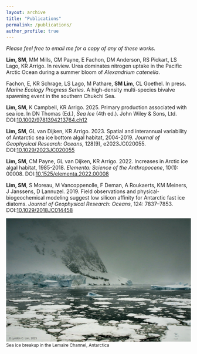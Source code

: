 ```yaml
---
layout: archive
title: "Publications"
permalink: /publications/
author_profile: true
---
```


_Please feel free to email me for a copy of any of these works._

**Lim, SM**, MM Mills, CM Payne, E Fachon, DM Anderson, RS Pickart, LS Lago, KR Arrigo. In review. Urea dominates nitrogen uptake in the Pacific Arctic Ocean during a summer bloom of _Alexandrium catenella_. 

Fachon, E, KR Schrage, LS Lago, M Pathare, **SM Lim**, CL Goethel. In press. _Marine Ecology Progress Series_. A high-density multi-species bivalve spawning event in the southern Chukchi Sea. 

**Lim, SM**, K Campbell, KR Arrigo. 2025. Primary production associated with sea ice. In DN Thomas (Ed.), _Sea Ice_ (4th ed.). John Wiley & Sons, Ltd. DOI:[10.1002/9781394213764.ch12](https://doi.org/10.1002/9781394213764.ch12)

**Lim, SM**, GL van Dijken, KR Arrigo. 2023. Spatial and interannual variability of Antarctic sea ice bottom algal habitat, 2004-2019. _Journal of Geophysical Research: Oceans_, 128(9), e2023JC020055. DOI:[10.1029/2023JC020055](https://doi.org/10.1029/2023JC020055)

**Lim, SM**, CM Payne, GL van Dijken, KR Arrigo. 2022. Increases in Arctic ice algal habitat, 1985-2018. _Elementa: Science of the Anthropocene_, 10(1): 00008. DOI:[10.1525/elementa.2022.00008](https://doi.org/10.1525/elementa.2022.00008)

**Lim, SM**, S Moreau, M Vancoppenolle, F Deman, A Roukaerts, KM Meiners, J Janssens, D Lannuzel. 2019. Field observations and physical‐biogeochemical modeling suggest low silicon affinity for Antarctic fast ice diatoms. _Journal of Geophysical Research: Oceans_, 124: 7837–7853. DOI:[10.1029/2018JC014458](http://dx.doi.org/10.1029/2018JC014458)

![Landscape with sea ice, glacial ice, and rock](../images/seaice.jpg)
<sup>Sea ice breakup in the Lemaire Channel, Antarctica</sup>